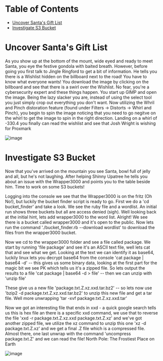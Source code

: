 Table of Contents
=========================
<!--ts-->
  * [Uncover Santa's Gift List](#uncover-santas-gift-list)
  * [Investigate S3 Bucket](#investigate-s3-bucket)

Uncover Santa's Gift List
==========================

As you show up at the bottom of the mount, wide eyed and ready to meet Santa, you eye the festive gondola with baited breath. However, before going you first talk to Jingle Ringford to get a bit of information. He tells you there is a Wishlist hidden on the billboard next to the road! You have to know what everyone wants! You download the image by clicking on the billboard and see that there is a swirl over the Wishlist. No fear, you're a cybersecurity expert and these things happen. You start up GIMP and open the image. Being the lazy slacker you are, instead of using the select tool you just simply crop out everything you don't want. Now utilizing the Whril and Pinch distoration feature (found under Filters -> Distorts -> Whirl and Pinch), you begin to spin the image noticing that you need to go negitve on the whirl to get the image to spin in the right direction. Landing on a whirl of -330.4 you finally can read the wishlist and see that Josh Wright is wishing for Proxmark

![image](https://user-images.githubusercontent.com/6153549/116789179-9c9a7680-aa7b-11eb-8517-5696ef7ac6f4.png)

Investigate S3 Bucket
=========================

Now that you've arrived on the mountain you see Santa, bowl full of jelly and all, but he's not laughing. After helping Shinny Upatree he tells you about an issue with the Wrapper3000 and points you to the table beside him. Time to work on some S3 buckets!

Logging into the console we see that the Wrapper3000 is on the fritz (Oh No!), but luckily the bucket finder script is ready to go. First we do a 'cd bucket_finder' and take a look. We see the ruby file and a wordlist. An initial run shows three buckets but all are access denied (sigh). Well looking back at the initial hint, lets add wrapper3000 to the word list. Alright! We see there is a bucket called wrapper3000 and it's open to the public. Now lets run the command './bucket_finder.rb --download wordlist' to download the files from the wrapper3000 bucket.

Now we cd to the wrapper3000 folder and see a file called package. We start by running 'file package' and see it's an ASCII text file, well lets cat that and see what we get. Looking at the text we can identify it as base64, luckily linux lets you decrypt base64 from the console 'cat package | base64 -d' -- this gives us some binary data, looking at the first part for the magic bit we see PK which tells us it's a zipped file. So lets output the results to a file 'cat package | base64 -d > file' -- then we can unzip with 'unzip file'

These give us a new file 'package.txt.Z.xz.xxd.tar.bz2' -- so lets now use 'bzip2 -d package.txt.Z.xz.xxd.tar.bz2' to unzip this new file and get a tar file. Well more unwrapping 'tar -xvf package.txt.Z.xz.xxd.tar'

Now we got an interesting file that ends in xxd - a quick google search tells us this is hex file an there is a specific xxd command, we use that to reverse the file 'xxd -r package.txt.Z.xz.xxd package.txt.Z.xz' and we've got another zipped file, we utilize the xz command to unzip this one 'xz -d package.txt.Z.xz' and we get a final .Z file which is a compressed file. Almost there, one last unwrap with the command 'uncompress package.txt.Z' and we can read the file!
North Pole: The Frostiest Place on Earth

![image](https://user-images.githubusercontent.com/6153549/116791626-93b0a180-aa89-11eb-92e2-7a8b7b4990f1.png)
